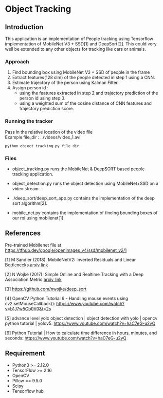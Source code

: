 # Object Tracking

## Introduction

This application is an implementation of People tracking using Tensorflow implementation of MobileNet V3 + SSD[1] and DeepSort[2]. This could very well be extended to any other objects for tracking like cars or animals.

### Approach
1. Find bounding box using MobileNet V3 + SSD of people in the frame
2. Extract features(128 dim) of the people detected in step 1 using a CNN.
3. Estimate trajectory of the person using Kalman Filter.
4. Assign person id :
   - using the features extracted in step 2 and trajectory prediction of the person id using step 3.
   - using a weighted sum of the cosine distance of CNN features and trajectory prediction score.

### Running the tracker
Pass in the relative location of the video file <br>
Example file_dir : ../videos/video_1.avi

```
python object_tracking.py file_dir
```

### Files

- object_tracking.py runs the MobileNet & DeepSORT based people tracking application. 

- object_detection.py runs the object detection using MobileNet+SSD on a video stream.

- ./deep_sort/deep_sort_app.py contains the implementation of the deep sort algorithm[2].

- mobile_net.py contains the implementation of finding bounding boxes of our roi using mobilenet[1]

## References

Pre-trained Mobilenet file at https://tfhub.dev/google/openimages_v4/ssd/mobilenet_v2/1

<a id="1">[1]</a> 
M Sandler (2018). 
MobileNetV2: Inverted Residuals and Linear Bottlenecks [arxiv link](https://arxiv.org/abs/1801.04381)

<a id="1">[2]</a> 
N Wojke (2017). 
Simple Online and Realtime Tracking with a Deep Association Metric [arxiv link](https://arxiv.org/abs/1703.07402)

<a id="1">[3]</a> https://github.com/nwojke/deep_sort

<a id="1">[4]</a> OpenCV Python Tutorial 6 - Handling mouse events using cv2.setMouseCallback(): https://www.youtube.com/watch?v=b1J7w5Cb0V0&t=2s

<a id="1">[5]</a> advance level yolo object detection | object detection with yolo | opencv python tutorial | yolov5: https://www.youtube.com/watch?v=haC7eG-u2yQ 

<a id="1">[6]</a> Python Tutorial | How to calculate time difference in hours, minutes, and seconds: https://www.youtube.com/watch?v=haC7eG-u2yQ

## Requirement
- Python3 >= 2.12.0
- TensorFlow >= 2.16
- OpenCV
- Pillow == 9.5.0
- Scipy
- Tensorflow hub
